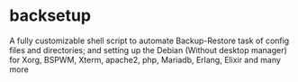 # backsetup
A fully customizable shell script to automate Backup-Restore task of config files and directories; and setting up the Debian (Without desktop manager) for Xorg, BSPWM, Xterm, apache2, php, Mariadb, Erlang, Elixir and many more
